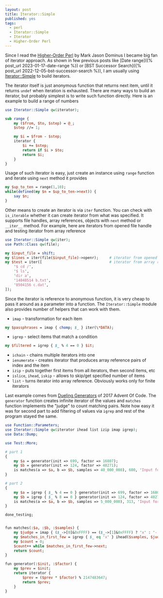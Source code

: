 ```yaml
---
layout: post
title: Iterator::Simple
published: yes
tags:
  - perl
  - Iterator::Simple
  - Iterator
  - Higher-Order Perl
---
```

Since I read the [Higher-Order Perl][1] by Mark Jason Dominus I became big fan of iterator approach. As shown in few previous posts like [Date range]({% post_url 2023-01-17-date-range %}) or [BST Successor Search]({% post_url 2022-12-05-bst-successor-search %}), I am usually using [Iterator::Simple][2] to build iterators.

The iterator itself is just anonymous function that returns next item, until it returns `undef` when iteration is exhausted. There are many ways to build an iterator, but probably simplest is to write such function directly. Here is an example to build a range of numbers

```perl
use Iterator::Simple qw(iterator);

sub range {
    my ($from, $to, $step) = @_;
    $step //= 1;

    my $i = $from - $step;
    iterator {
        $i += $step;
        return if $i > $to;
        return $i;
    }
}
```

Usage of such iterator is easy, just create an instance using `range` function and iterate using `next` method it provides

```perl
my $up_to_ten = range(1,10);
while(defined(my $n = $up_to_ten->next)) {
    say $n;
}
```

Other means to create an iterator is via `iter` function. You can check with `is_iterable` whether it can create iterator from what was specified. It supports file handles, array references, objects with `next` method or `__iter__` method. For example, here are iterators from opened file handle and testing iterator from array reference

```perl
use Iterator::Simple qw(iter);
use Path::Class qw(file);

my $input_file = shift;
my $lines = iter(file($input_file)->openr);     # iterator from opened file handle
my $test = iter([                               # iterator from array reference
    '$ cd /',
    '$ ls',
    'dir a',
    '14848514 b.txt',
    '8504156 c.dat',
]);
```

Since the iterator is reference to anonymous function, it is very cheap to pass it around as a parameter into a function. The `Iterator::Simple` module also provides number of helpers that can work with them.

 - `imap` - transformation for each item

```perl
my $passphrases = imap { chomp; $_ } iter(\*DATA);  
```

 - `igrep` - select items that match a condition

```perl
my $filtered = igrep { $_ % 4 == 0 } $it;
```

 - `ichain` - chains multiple iterators into one
 - `ienumerate` - creates iterator that produces array reference pairs of index and the item
 - `izip` - puts together first items from all iterators, then second items, etc
 - `islice`, `ihead`, `iskip` - allows to skip/get specified number of items
 - `list` - turns iterator into array reference. Obviously works only for finite iterators

Last example comes from [Dueling Generators][3] of 2017 Advent Of Code. The `generator` function creates infinite iterator of the values and `matches` function implements the "judge" to count matching pairs. Note how easy it was for second part to add filtering of values via `igrep` and rest of the program stayed the same.

```perl
use Function::Parameters;
use Iterator::Simple qw(iterator ihead list izip imap igrep);
use Data::Dump;

use Test::More;

# part 1
{
    my $a = generator(init => 699, factor => 16807);
    my $b = generator(init => 124, factor => 48271);
    is matches(a => $a, b => $b, samples => 40_000_000), 600, 'Input for part 1 matches';
}

# part 2
{
    my $a = igrep { $_ % 4 == 0 } generator(init => 699, factor => 16807);
    my $b = igrep { $_ % 8 == 0 } generator(init => 124, factor => 48271);
    is matches(a => $a, b => $b, samples => 5_000_000), 313, 'Input for part 2 matches';
}

done_testing;


fun matches(:$a, :$b, :$samples) {
    my $judge = imap { ($_->[0]&0xFFFF) == ($_->[1]&0xFFFF) ? 'x' : '-' } izip $a, $b;
    my $matches_in_first_few = igrep { $_ eq 'x' } ihead($samples, $judge);
    my $count = 0;
    $count++ while $matches_in_first_few->next;
    return $count;
}

fun generator(:$init, :$factor) {
    my $prev = $init;
    return iterator {
        $prev = ($prev * $factor) % 2147483647;
        return $prev;
    }
}
```

[1]: https://hop.perl.plover.com/book/
[2]: https://metacpan.org/pod/Iterator::Simple
[3]: http://adventofcode.com/2017/day/15

